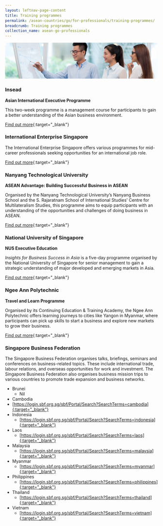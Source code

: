 ```yaml
---
layout: leftnav-page-content
title: Training programmes
permalink: /asean-countries/go/for-professionals/training-programmes/
breadcrumb: Training programmes
collection_name: asean-go-professionals
---
```


<img src="\images\asean-professionals\training-programmes.jpg" alt="training programmes banner" style="width:800px;" />

### **Insead**

**Asian International Executive Programme**

This two-week programme is a management course for participants to gain a better understanding of the Asian business environment.

[Find out more](https://www.insead.edu/executive-education/general-management/asian-international-executive-programme){:target="_blank"}



### **International Enterprise Singapore**

The International Enterprise Singapore offers various programmes for mid-career professionals seeking opportunities for an international job role.

[Find out more](https://www.iesingapore.gov.sg/Venture-Overseas/Talent-Development/Mid-Career-Professional-Executives){:target="_blank"}



### **Nanyang Technological University**

**ASEAN Advantage: Building Successful Business in ASEAN**

Organised by the Nanyang Technological University’s Nanyang Business School and the S. Rajaratnam School of International Studies’ Centre for Multilateralism Studies, this programme aims to equip participants with an understanding of the opportunities and challenges of doing business in ASEAN.

[Find out more](http://www.nbs.ntu.edu.sg/Programmes/NEE/ldp/Pages/ASEAN.aspx){:target="_blank"}



### **National University of Singapore**

**NUS Executive Education**

*Insights for Business Success in Asia* is a five-day programme organised by the National University of Singapore for senior management to gain a strategic understanding of major developed and emerging markets in Asia.

[Find out more](http://executive-education.nus.edu/programmes/11-business-strategies-asia){:target="_blank"}



### **Ngee Ann Polytechnic**

**Travel and Learn Programme**

Organised by its Continuing Education & Training Academy, the Ngee Ann Polytechnic offers learning journeys to cities like Yangon in Myanmar, where participants can pick up skills to start a business and explore new markets to grow their business.

[Find out more](http://www2.np.edu.sg/cet/courses/Pages/travelandlearn.aspx){:target="_blank"}



### Singapore Business Federation

The Singapore Business Federation organises talks, briefings, seminars and conferences on business-related topics. These include international trade, labour relations, and overseas opportunities for work and investment. The Singapore Business Federation also organises business mission trips to various countries to promote trade expansion and business networks.

- Brunei
  - Nil
-  Cambodia
  - [https://login.sbf.org.sg/sbf/Portal/Search?SearchTerms=cambodia]{:target="_blank"}
- Indonesia
  - [https://login.sbf.org.sg/sbf/Portal/Search?SearchTerms=indonesia]{:target="_blank"}
- Laos
  - [https://login.sbf.org.sg/sbf/Portal/Search?SearchTerms=laos]{:target="_blank"}
- Malaysia
  - [https://login.sbf.org.sg/sbf/Portal/Search?SearchTerms=malaysia]{:target="_blank"}
- Myanmar
  - [https://login.sbf.org.sg/sbf/Portal/Search?SearchTerms=myanmar]{:target="_blank"}
- Philippines
  - [https://login.sbf.org.sg/sbf/Portal/Search?SearchTerms=philippines]{:target="_blank"}
- Thailand
  - [https://login.sbf.org.sg/sbf/Portal/Search?SearchTerms=thailand]{:target="_blank"}
- Vietnam
  - [https://login.sbf.org.sg/sbf/Portal/Search?SearchTerms=vietnam]{:target="_blank"}